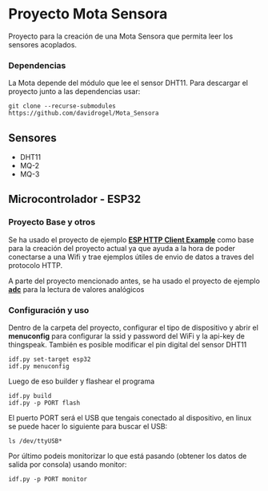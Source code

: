 # Proyecto Mota Sensora

Proyecto para la creación de una Mota Sensora que permita leer los sensores acoplados.

### Dependencias

La Mota depende del módulo que lee el sensor DHT11. Para descargar el proyecto junto a las dependencias usar:

```
git clone --recurse-submodules https://github.com/davidrogel/Mota_Sensora
```

## Sensores

- DHT11
- MQ-2
- MQ-3

## Microcontrolador - ESP32


### Proyecto Base y otros

Se ha usado el proyecto de ejemplo **[ESP HTTP Client Example](https://github.com/espressif/esp-idf/tree/master/examples/protocols/esp_http_client)** como base para la creación del proyecto actual ya que ayuda a la hora de poder conectarse a una Wifi y trae ejemplos útiles de envio de datos a traves del protocolo HTTP.

A parte del proyecto mencionado antes, se ha usado el proyecto de ejemplo **[adc](https://github.com/espressif/esp-idf/tree/master/examples/peripherals/adc/single_read/adc)** para la lectura de valores analógicos


### Configuración y uso

Dentro de la carpeta del proyecto, configurar el tipo de dispositivo y abrir el **menuconfig** para configurar la ssid y password del WiFi y la api-key de thingspeak. También es posible modificar el pin digital del sensor DHT11

```
idf.py set-target esp32
idf.py menuconfig
```

Luego de eso builder y flashear el programa

```
idf.py build
idf.py -p PORT flash
```

El puerto PORT será el USB que tengais conectado al dispositivo, en linux se puede hacer lo siguiente para buscar el USB:
```
ls /dev/ttyUSB*
```

Por último podeis monitorizar lo que está pasando (obtener los datos de salida por consola) usando monitor:
```
idf.py -p PORT monitor
```
